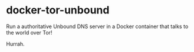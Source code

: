 # docker-tor-unbound

Run a authoritative Unbound DNS server in a Docker container that talks to the world over Tor!

Hurrah.
